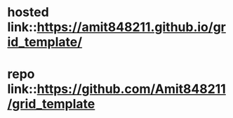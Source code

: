 # hosted link::https://amit848211.github.io/grid_template/
# repo link::https://github.com/Amit848211/grid_template
